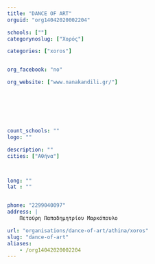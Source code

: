 ```yaml
---
title: "DANCE OF ART"
orguid: "org14042020002204"

schools: [""]
categorynoslug: ["Χορός"]

categories: ["xoros"]


org_facebook: "no"

org_website: ["www.nanakandili.gr/"]







count_schools: ""
logo: ""

description: ""
cities: ["Αθήνα"]



long: ""
lat : ""


phone: "2299040097"
address: |
    Πετούρη Παπαδημητρίου Μαρκόπουλο

url: "organisations/dance-of-art/athina/xoros"
slug: "dance-of-art"
aliases:
    - /org14042020002204
---
```



